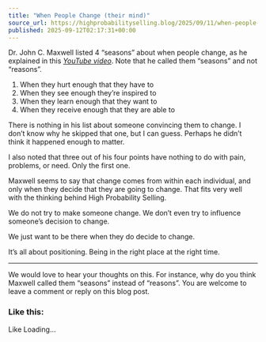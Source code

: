 ```yaml
---
title: "When People Change (their mind)"
source_url: https://highprobabilityselling.blog/2025/09/11/when-people-change-their-mind
published: 2025-09-12T02:17:31+00:00
---
```

Dr. John C. Maxwell listed 4 “seasons” about when people change, as he explained in this *[YouTube video](https://youtube.com/shorts/v2j2W_e2UZ8?feature=shared)*. Note that he called them “seasons” and not “reasons”.


1. When they hurt enough that they have to
2. When they see enough they’re inspired to
3. When they learn enough that they want to
4. When they receive enough that they are able to


There is nothing in his list about someone convincing them to change. I don’t know why he skipped that one, but I can guess. Perhaps he didn’t think it happened enough to matter.


I also noted that three out of his four points have nothing to do with pain, problems, or need. Only the first one.


Maxwell seems to say that change comes from within each individual, and only when they decide that they are going to change. That fits very well with the thinking behind High Probability Selling.


We do not try to make someone change. We don’t even try to influence someone’s decision to change.


We just want to be there when they do decide to change. 


It’s all about positioning. Being in the right place at the right time.




---


We would love to hear your thoughts on this. For instance, why do you think Maxwell called them “seasons” instead of “reasons”. You are welcome to leave a comment or reply on this blog post.


### Like this:

Like Loading...
